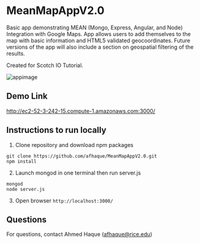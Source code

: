 # MeanMapAppV2.0
Basic app demonstrating MEAN (Mongo, Express, Angular, and Node) Integration with Google Maps. App allows users to add themselves to the map with basic information and HTML5 validated geocoordinates. Future versions of the app will also include a section on geospatial filtering of the results.

Created for Scotch IO Tutorial. 

![appimage](https://raw.githubusercontent.com/afhaque/MeanMapAppV2.0/master/Resources/AppImage.png)


## Demo Link

http://ec2-52-3-242-15.compute-1.amazonaws.com:3000/

 
## Instructions to run locally 

1) Clone repository and download npm packages 

```
git clone https://github.com/afhaque/MeanMapAppV2.0.git
npm install
```

2) Launch mongod in one terminal then run server.js

````
mongod
node server.js
````

3) Open browser `http://localhost:3000/`

## Questions

For questions, contact Ahmed Haque (afhaque@rice.edu)

